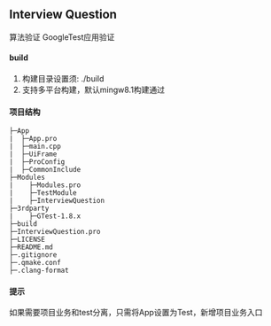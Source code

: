 ## Interview Question
算法验证 GoogleTest应用验证
#### build
  1. 构建目录设置须: ./build
  2. 支持多平台构建，默认mingw8.1构建通过
#### 项目结构
```
├─App
|  ├─App.pro
|  ├─main.cpp
|  ├─UiFrame
|  ├─ProConfig
|  ├─CommonInclude
├─Modules
|    ├─Modules.pro
|    ├─TestModule
|    ├─InterviewQuestion
├─3rdparty
|    ├─GTest-1.8.x
├─build
├─InterviewQuestion.pro
├─LICENSE
├─README.md
├─.gitignore
├─.qmake.conf
├─.clang-format
```

#### 提示
如果需要项目业务和test分离，只需将App设置为Test，新增项目业务入口
